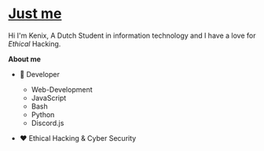 # <a href="https://github.com/IamKenii">Just me</a>

Hi I'm Kenix, A Dutch Student in information technology and I have a love for *Ethical* Hacking.

**About me**

- 💼 Developer

  - Web-Development
  - JavaScript
  - Bash
  - Python
  - Discord.js

- ❤️ Ethical Hacking & Cyber Security

